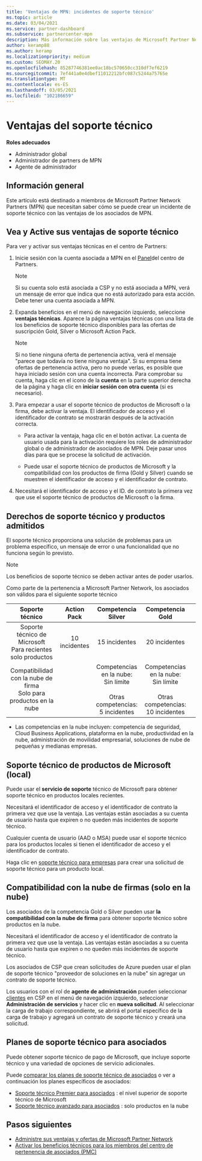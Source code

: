 ```yaml
---
title: 'Ventajas de MPN: incidentes de soporte técnico'
ms.topic: article
ms.date: 03/04/2021
ms.service: partner-dashboard
ms.subservice: partnercenter-mpn
description: Más información sobre las ventajas de Microsoft Partner Network (MPN) para incidentes de soporte técnico
author: keramp88
ms.author: keramp
ms.localizationpriority: medium
ms.custom: SEOMAY.20
ms.openlocfilehash: 85287746381ee0ac18bc570650cc310df7ef6219
ms.sourcegitcommit: 7ef441a0e4dbef11012212bfc087c5244a75765e
ms.translationtype: MT
ms.contentlocale: es-ES
ms.lasthandoff: 03/05/2021
ms.locfileid: "102186659"
---
```

# <a name="technical-support-benefits"></a>Ventajas del soporte técnico

**Roles adecuados**
-   Administrador global 
-   Administrador de partners de MPN 
-   Agente de administrador 

## <a name="overview"></a>Información general

Este artículo está destinado a miembros de Microsoft Partner Network Partners (MPN) que necesitan saber cómo se puede crear un incidente de soporte técnico con las ventajas de los asociados de MPN.

## <a name="view-and-activate-your-technical-support-benefits"></a>Vea y Active sus ventajas de soporte técnico 

Para ver y activar sus ventajas técnicas en el centro de Partners:

1. Inicie sesión con la cuenta asociada a MPN en el [Panel](https://partner.microsoft.com/dashboard)del centro de Partners. 
    > [!NOTE]
    > Si su cuenta solo está asociada a CSP y no está asociada a MPN, verá un mensaje de error que indica que no está autorizado para esta acción. Debe tener una cuenta asociada a MPN.

2. Expanda beneficios en el menú de navegación izquierdo, seleccione **ventajas técnicas**. Aparece la página ventajas técnicas con una lista de los beneficios de soporte técnico disponibles para las ofertas de suscripción Gold, Silver o Microsoft Action Pack. 

    > [!NOTE]
    >Si no tiene ninguna oferta de pertenencia activa, verá el mensaje "parece que todavía no tiene ninguna ventaja". Si su empresa tiene ofertas de pertenencia activa, pero no puede verlas, es posible que haya iniciado sesión con una cuenta incorrecta. Para comprobar su cuenta, haga clic en el icono de la **cuenta** en la parte superior derecha de la página y haga clic en **iniciar sesión con otra cuenta** (si es necesario).

3. Para empezar a usar el soporte técnico de productos de Microsoft o la firma, debe activar la ventaja. El identificador de acceso y el identificador de contrato se mostrarán después de la activación correcta. 

    -   Para activar la ventaja, haga clic en el botón activar. La cuenta de usuario usada para la activación requiere los roles de administrador global o de administrador de asociados de MPN. Deje pasar unos días para que se procese la solicitud de activación. 

    - Puede usar el soporte técnico de productos de Microsoft y la compatibilidad con los productos de firma (Gold y Silver) cuando se muestren el identificador de acceso y el identificador de contrato. 

 4. Necesitará el identificador de acceso y el ID. de contrato la primera vez que use el soporte técnico de productos de Microsoft o la firma.  

## <a name="technical-support-entitlement-and-supported-products"></a>Derechos de soporte técnico y productos admitidos

El soporte técnico proporciona una solución de problemas para un problema específico, un mensaje de error o una funcionalidad que no funciona según lo previsto.

> [!NOTE]
> Los beneficios de soporte técnico se deben activar antes de poder usarlos. 

Como parte de la pertenencia a Microsoft Partner Network, los asociados son válidos para el siguiente soporte técnico


|                           Soporte técnico                          |  Action Pack |                                      Competencia Silver                                      |                                        Competencia Gold                                        |   |
|:--------------------------------------------------------------------:|:------------:|:-------------------------------------------------------------------------------------------:|:---------------------------------------------------------------------------------------------:|:-:|
| Soporte técnico de Microsoft<br>Para recientes <br>solo productos | 10 incidentes | 15 incidentes                                                                                | 20 incidentes                                                                                  |   |
| Compatibilidad con la nube de firma<br>Solo para productos en la nube                   |              | Competencias en la nube:<br>Sin límite<br>         <br>Otras competencias:<br>5 incidentes         | Competencias en la nube:<br>Sin límite<br>          <br>Otras competencias:<br>10 incidentes   



* Las competencias en la nube incluyen: competencia de seguridad, Cloud Business Applications, plataforma en la nube, productividad en la nube, administración de movilidad empresarial, soluciones de nube de pequeñas y medianas empresas.

## <a name="microsoft-product-support-on-premises"></a>Soporte técnico de productos de Microsoft (local)

Puede usar el  **servicio de soporte** técnico de Microsoft para obtener soporte técnico en productos locales recientes. 

Necesitará el identificador de acceso y el identificador de contrato la primera vez que use la ventaja. Las ventajas están asociadas a su cuenta de usuario hasta que expiren o no queden más incidentes de soporte técnico.

Cualquier cuenta de usuario (AAD o MSA) puede usar el soporte técnico para los productos locales si tienen el identificador de acceso y el identificador de contrato.

Haga clic en [soporte técnico para empresas](https://support.serviceshub.microsoft.com/supportforbusiness/create) para crear una solicitud de soporte técnico para un producto local.

## <a name="signature-cloud-support-cloud-only"></a>Compatibilidad con la nube de firmas (solo en la nube)

Los asociados de la competencia Gold o Silver pueden usar **la compatibilidad con la nube de firma** para obtener soporte técnico sobre productos en la nube. 

Necesitará el identificador de acceso y el identificador de contrato la primera vez que use la ventaja. Las ventajas están asociadas a su cuenta de usuario hasta que expiren o no queden más incidentes de soporte técnico.

Los asociados de CSP que crean solicitudes de Azure pueden usar el plan de soporte técnico "proveedor de soluciones en la nube" sin agregar un contrato de soporte técnico.

Los usuarios con el rol de **agente de administración** pueden seleccionar [clientes](https://partner.microsoft.com/commerce/customers/list) en CSP en el menú de navegación izquierdo, seleccionar **Administración de servicios** y hacer clic en **nueva solicitud**.  Al seleccionar la carga de trabajo correspondiente, se abrirá el portal específico de la carga de trabajo y agregará un contrato de soporte técnico y creará una solicitud.

## <a name="partner-support-plans"></a>Planes de soporte técnico para asociados

Puede obtener soporte técnico de pago de Microsoft, que incluye soporte técnico y una variedad de opciones de servicio adicionales. 

Puede [comparar los planes de soporte técnico de asociados](https://partner.microsoft.com/support/partnersupport) o ver a continuación los planes específicos de asociados:

- [Soporte técnico Premier para asociados](https://partner.microsoft.com/support/microsoft-services-premier-support) : el nivel superior de soporte técnico de Microsoft
- [Soporte técnico avanzado para asociados](https://partner.microsoft.com/support/advanced-cloud-support) : solo productos en la nube


## <a name="next-steps"></a>Pasos siguientes

- [Administre sus ventajas y ofertas de Microsoft Partner Network](manage-your-partner-network-benefits.md)
- [Activar los beneficios técnicos para los miembros del centro de pertenencia de asociados (PMC)](partner-membership-center-tech-benefits-activate.md)
